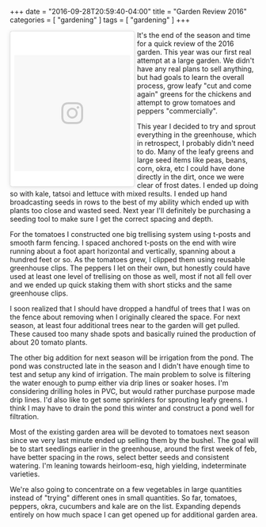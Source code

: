 +++
date = "2016-09-28T20:59:40-04:00"
title = "Garden Review 2016"
categories = [ "gardening" ]
tags = [ "gardening" ]
+++

<div style="width: 50%; float: left; padding: 0px 5px 5px 0px;">
<blockquote class="instagram-media" data-instgrm-version="7" style=" background:#FFF; border:0; border-radius:3px; box-shadow:0 0 1px 0 rgba(0,0,0,0.5),0 1px 10px 0 rgba(0,0,0,0.15); margin: 1px; max-width:658px; padding:0; width:99.375%; width:-webkit-calc(100% - 2px); width:calc(100% - 2px);"><div style="padding:8px;"> <div style=" background:#F8F8F8; line-height:0; margin-top:40px; padding:50.0% 0; text-align:center; width:100%;"> <div style=" background:url(data:image/png;base64,iVBORw0KGgoAAAANSUhEUgAAACwAAAAsCAMAAAApWqozAAAABGdBTUEAALGPC/xhBQAAAAFzUkdCAK7OHOkAAAAMUExURczMzPf399fX1+bm5mzY9AMAAADiSURBVDjLvZXbEsMgCES5/P8/t9FuRVCRmU73JWlzosgSIIZURCjo/ad+EQJJB4Hv8BFt+IDpQoCx1wjOSBFhh2XssxEIYn3ulI/6MNReE07UIWJEv8UEOWDS88LY97kqyTliJKKtuYBbruAyVh5wOHiXmpi5we58Ek028czwyuQdLKPG1Bkb4NnM+VeAnfHqn1k4+GPT6uGQcvu2h2OVuIf/gWUFyy8OWEpdyZSa3aVCqpVoVvzZZ2VTnn2wU8qzVjDDetO90GSy9mVLqtgYSy231MxrY6I2gGqjrTY0L8fxCxfCBbhWrsYYAAAAAElFTkSuQmCC); display:block; height:44px; margin:0 auto -44px; position:relative; top:-22px; width:44px;"></div></div><p style=" color:#c9c8cd; font-family:Arial,sans-serif; font-size:14px; line-height:17px; margin-bottom:0; margin-top:8px; overflow:hidden; padding:8px 0 7px; text-align:center; text-overflow:ellipsis; white-space:nowrap;"><a href="https://www.instagram.com/p/BGxWGi6Ebjb/" style=" color:#c9c8cd; font-family:Arial,sans-serif; font-size:14px; font-style:normal; font-weight:normal; line-height:17px; text-decoration:none;" target="_blank"></a></p></div></blockquote>
</div>
<script async defer src="//platform.instagram.com/en_US/embeds.js"></script>

It's the end of the season and time for a quick review of the 2016 garden. This year was our first real attempt at a large garden. We didn't have any real plans to sell anything, but had goals to learn the overall process, grow leafy "cut and come again" greens for the chickens and attempt to grow tomatoes and peppers "commercially".

This year I decided to try and sprout everything in the greenhouse, which in retrospect, I probably didn't need to do. Many of the leafy greens and large seed items like peas, beans, corn, okra, etc I could have done directly in the dirt, once we were clear of frost dates. I ended up doing so with kale, tatsoi and lettuce with mixed results. I ended up hand broadcasting seeds in rows to the best of my ability which ended up with plants too close and wasted seed. Next year I'll definitely be purchasing a seeding tool to make sure I get the correct spacing and depth.

For the tomatoes I constructed one big trellising system using t-posts and smooth farm fencing. I spaced anchored t-posts on the end with wire running about a foot apart horizontal and vertically, spanning about a hundred feet or so. As the tomatoes grew, I clipped them using reusable greenhouse clips. The peppers I let on their own, but honestly could have used at least one level of trellising on those as well, most if not all fell over and we ended up quick staking them with short sticks and the same greenhouse clips.

I soon realized that I should have dropped a handful of trees that I was on the fence about removing when I originally cleared the space. For next season, at least four additional trees near to the garden will get pulled. These caused too many shade spots and basically ruined the production of about 20 tomato plants.

The other big addition for next season will be irrigation from the pond. The pond was constructed late in the season and I didn't have enough time to test and setup any kind of irrigation. The main problem to solve is filtering the water enough to pump either via drip lines or soaker hoses. I'm considering drilling holes in PVC, but would rather purchase purpose made drip lines. I'd also like to get some sprinklers for sprouting leafy greens. I think I may have to drain the pond this winter and construct a pond well for filtration.

Most of the existing garden area will be devoted to tomatoes next season since we very last minute ended up selling them by the bushel. The goal will be to start seedlings earlier in the greenhouse, around the first week of feb, have better spacing in the rows, select better seeds and consistent watering. I'm leaning towards heirloom-esq, high yielding, indeterminate varieties.

We're also going to concentrate on a few vegetables in large quantities instead of "trying" different ones in small quantities. So far, tomatoes, peppers, okra, cucumbers and kale are on the list. Expanding depends entirely on how much space I can get opened up for additional garden area.
